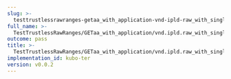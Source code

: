 ```yaml
---
slug: >-
  testtrustlessrawranges-getaa_with_application-vnd-ipld-raw_with_single_range_request_includes_correct_bytes-header_content-type
full_name: >-
  TestTrustlessRawRanges/GETaa_with_application/vnd.ipld.raw_with_single_range_request_includes_correct_bytes/Header_Content-Type
outcome: pass
title: >-
  TestTrustlessRawRanges/GETaa_with_application/vnd.ipld.raw_with_single_range_request_includes_correct_bytes/Header_Content-Type
implementation_id: kubo-ter
version: v0.0.2
---
```


